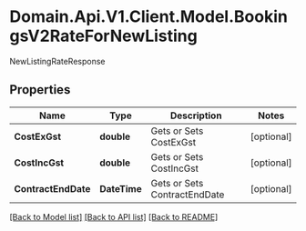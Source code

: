# Domain.Api.V1.Client.Model.BookingsV2RateForNewListing
NewListingRateResponse
## Properties

Name | Type | Description | Notes
------------ | ------------- | ------------- | -------------
**CostExGst** | **double** | Gets or Sets CostExGst | [optional] 
**CostIncGst** | **double** | Gets or Sets CostIncGst | [optional] 
**ContractEndDate** | **DateTime** | Gets or Sets ContractEndDate | [optional] 

[[Back to Model list]](../README.md#documentation-for-models) [[Back to API list]](../README.md#documentation-for-api-endpoints) [[Back to README]](../README.md)


